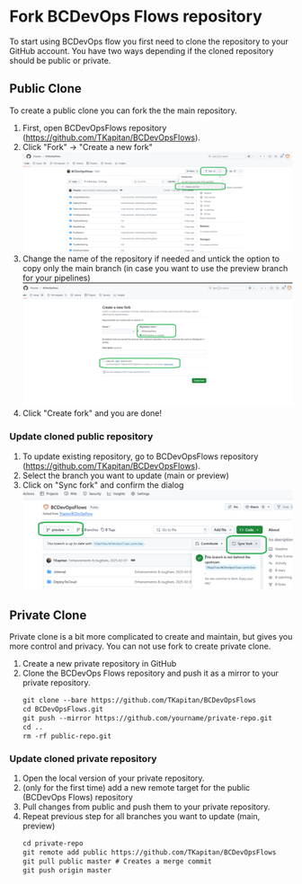 # Fork BCDevOps Flows repository

To start using BCDevOps flow you first need to clone the repository to your GitHub account. You have two ways depending if the cloned repository should be public or private.

## Public Clone

To create a public clone you can fork the the main repository.

1. First, open BCDevOpsFlows repository (https://github.com/TKapitan/BCDevOpsFlows). 
2. Click "Fork" -> "Create a new fork"
    ![Fork repository step 1](./ForkRepositoryResources/Public-Fork1.png)
3. Change the name of the repository if needed and untick the option to copy only the main branch (in case you want to use the preview branch for your pipelines)
    ![Fork repository step 2](./ForkRepositoryResources/Public-Fork2.png)
4. Click "Create fork" and you are done!

### Update cloned public repository

1. To update existing repository, go to BCDevOpsFlows repository (https://github.com/TKapitan/BCDevOpsFlows).
2. Select the branch you want to update (main or preview)
3. Click on "Sync fork" and confirm the dialog
    ![Update forked repository](./ForkRepositoryResources/Public-UpdateFork.png)

## Private Clone

Private clone is a bit more complicated to create and maintain, but gives you more control and privacy. You can not use fork to create private clone.

1. Create a new private repository in GitHub
2. Clone the BCDevOps Flows repository and push it as a mirror to your private repository.
    ```shell
    git clone --bare https://github.com/TKapitan/BCDevOpsFlows
    cd BCDevOpsFlows.git
    git push --mirror https://github.com/yourname/private-repo.git
    cd ..
    rm -rf public-repo.git
    ```
    
### Update cloned private repository

1. Open the local version of your private repository.
2. (only for the first time) add a new remote target for the public (BCDevOps Flows) repository
3. Pull changes from public and push them to your private repository.
4. Repeat previous step for all branches you want to update (main, preview)
    ```shell
    cd private-repo
    git remote add public https://github.com/TKapitan/BCDevOpsFlows
    git pull public master # Creates a merge commit
    git push origin master
    ```